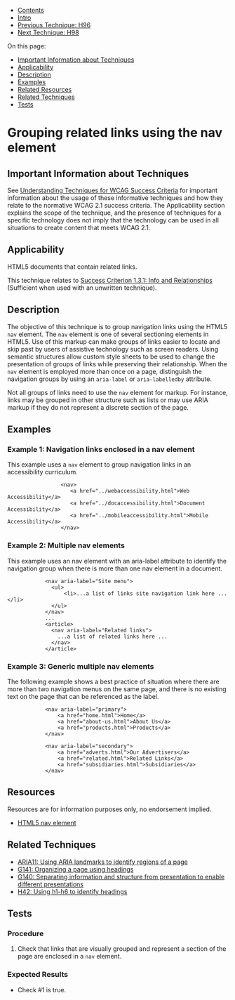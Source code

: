 -   [Contents](https://www.w3.org/WAI/WCAG21/Techniques/#techniques "Table of Contents")
-   [Intro](https://www.w3.org/WAI/WCAG21/Techniques/#introduction "Introduction to Techniques")
-   [Previous Technique: H96](H96)
-   [Next Technique: H98](H98)

On this page:

-   [Important Information about Techniques](#important-information)
-   [Applicability](#applicability)
-   [Description](#description)
-   [Examples](#examples)
-   [Related Resources](#resources)
-   [Related Techniques](#related)
-   [Tests](#tests)

Grouping related links using the nav element
============================================

Important Information about Techniques
--------------------------------------

See [Understanding Techniques for WCAG Success Criteria](https://www.w3.org/WAI/WCAG21/Understanding/understanding-techniques) for important information about the usage of these informative techniques and how they relate to the normative WCAG 2.1 success criteria. The Applicability section explains the scope of the technique, and the presence of techniques for a specific technology does not imply that the technology can be used in all situations to create content that meets WCAG 2.1.

Applicability
-------------

HTML5 documents that contain related links.

This technique relates to [Success Criterion 1.3.1: Info and Relationships](https://www.w3.org/WAI/WCAG21/Understanding/info-and-relationships) (Sufficient when used with an unwritten technique).

Description
-----------

The objective of this technique is to group navigation links using the HTML5 `nav` element. The `nav` element is one of several sectioning elements in HTML5. Use of this markup can make groups of links easier to locate and skip past by users of assistive technology such as screen readers. Using semantic structures allow custom style sheets to be used to change the presentation of groups of links while preserving their relationship. When the `nav` element is employed more than once on a page, distinguish the navigation groups by using an `aria-label` or `aria-labelledby` attribute.

Not all groups of links need to use the `nav` element for markup. For instance, links may be grouped in other structure such as lists or may use ARIA markup if they do not represent a discrete section of the page.

Examples
--------

### Example 1: Navigation links enclosed in a nav element

This example uses a `nav` element to group navigation links in an accessibility curriculum.

                     <nav>
                        <a href="../webaccessibility.html">Web Accessibility</a>
                        <a href="../docaccessibility.html">Document Accessibility</a>
                        <a href="../mobileaccessibility.html">Mobile Accessibility</a>
                     </nav>
                

### Example 2: Multiple nav elements

This example uses an nav element with an aria-label attribute to identify the navigation group when there is more than one nav element in a document.

                <nav aria-label="Site menu">
                  <ul>
                      <li>...a list of links site navigation link here ...</li>
                  </ul>
                </nav>
                ...
                <article>
                  <nav aria-label="Related links">
                    ...a list of related links here ...
                  </nav>
                </article>          

### Example 3: Generic multiple nav elements

The following example shows a best practice of situation where there are more than two navigation menus on the same page, and there is no existing text on the page that can be referenced as the label.

                <nav aria-label="primary">
                    <a href="home.html">Home</a>
                    <a href="about-us.html">About Us</a>
                    <a href="products.html">Products</a>
                </nav>

                <nav aria-label="secondary">
                    <a href="adverts.html">Our Advertisers</a>
                    <a href="related.html">Related Links</a>
                    <a href="subsidiaries.html">Subsidiaries</a>
                </nav>            

Resources
---------

Resources are for information purposes only, no endorsement implied.

-   [HTML5 nav element](https://html.spec.whatwg.org/multipage/sections.html#the-nav-element)

Related Techniques
------------------

-   [ARIA11: Using ARIA landmarks to identify regions of a page](https://www.w3.org/WAI/WCAG21/Techniques/aria/ARIA11)
-   [G141: Organizing a page using headings](https://www.w3.org/WAI/WCAG21/Techniques/general/G141)
-   [G140: Separating information and structure from presentation to enable different presentations](https://www.w3.org/WAI/WCAG21/Techniques/general/G140)
-   [H42: Using h1-h6 to identify headings](https://www.w3.org/WAI/WCAG21/Techniques/html/H42)

Tests
-----

### Procedure

1.  Check that links that are visually grouped and represent a section of the page are enclosed in a `nav` element.

### Expected Results

-   Check \#1 is true.
